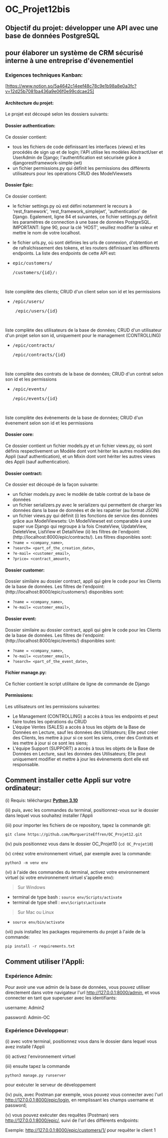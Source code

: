 # OC_Projet12bis

## Objectif du projet: développer une API avec une base de données PostgreSQL 
## pour élaborer un système de CRM sécurisé interne à une entreprise d'évenementiel

### Exigences techniques Kanban:
[https://www.notion.so/5a4642c14eef48c78c9e1b98a8e0a3fc?v=12d25b7081ba436a9e06f0e99cdcae25]

#### Architecture du projet:

Le projet est découpé selon les dossiers suivants:

#### Dossier authentication:
Ce dossier contient:
- tous les fichiers de code définissant les interfaces (views) et les procédés de sign up et de login; 
l'API utilise les modèles AbstractUser et UserAdmin de Django; l'authentification est sécurisée grâce à djangorestframework-simple-jwt) 
- un fichier permissions.py qui définit les permissions des différents utilisateurs pour les opérations CRUD des ModelViewsets

#### Dossier Epic:
Ce dossier contient:
- le fichier settings.py où est défini notamment le recours à 'rest_framework', 'rest_framework_simplejwt', 'authentication' de Django. 
Egalement, ligne 84 et suivantes, ce fichier settings.py définit les paramètres de connection à une base de données PostgreSQL. IMPORTANT: ligne 90, pour la clé 'HOST', 
veuillez modifier la valeur et mettre le nom de votre localhost.
- le fichier urls.py, où sont définies les urls de connexion, d'obtention et de rafraîchissement des tokens, et les routers définissant 
les différents endpoints. La liste des endpoints de cette API est:

- <pre>epic/customers/  <pre>/customers/{id}/:

liste complète des clients; CRUD d'un client selon son id et les permissions

- <pre>/epic/users/ <pre> /epic/users/{id}

liste complète des utilisateurs de la base de données; CRUD d'un utilisateur d'un projet selon son id, uniquement pour le management (CONTROLLING)

- <pre>/epic/contracts/ <pre>/epic/contracts/{id}

liste complète des contrats de la base de données; CRUD d'un contrat selon son id et les permissions

- <pre>/epic/events/ <pre>/epic/events/{id}

liste complète des évènements de la base de données; CRUD d'un évenement selon son id et les permissions

#### Dossier core:
Ce dossier contient un fichier models.py et un fichier views.py, où sont définis respectivement un Modèle dont vont hériter les autres modèles des Appli (sauf authentication), et un Mixin dont vont hériter les autres views des Appli (sauf authentication).


#### Dossier contract:
Ce dossier est découpé de la façon suivante:
- un fichier models.py avec le modèle de table contrat de la base de données
- un fichier serializers.py avec le serializers qui permettent de charger les données dans la base de données et de les rapatrier (au format JSON)
- un fichier views.py qui définit (i) les fonctions de service des données grâce aux ModelViewsets: Un ModelViewset  est comparable à une super vue Django qui regroupe   à la fois CreateView, UpdateView, DeleteView, ListView  et DetailView
(ii) les filtres de l'endpoint: (http://localhost:8000/epic/contracts/).
Les filtres disponibles sont:
 - `?name = <company_name>`, 
 - `?search= <part_of_the_creation_date>`,
 - `?e-mail= <customer_email>`,
 - `?price= <contract_amount>`,
 
 #### Dossier customer:
 Dossier similaire au dossier contract, appli qui gère le code pour les Clients de la base de données.
Les filtres de l'endpoint: (http://localhost:8000/epic/customers/) disponibles sont:
 - `?name = <company_name>`, 
 - `?e-mail= <customer_email>`,
 
 #### Dossier event:
 Dossier similaire au dossier contract, appli qui gère le code pour les Clients de la base de données.
Les filtres de l'endpoint: (http://localhost:8000/epic/events/) disponibles sont:
 - `?name = <company_name>`, 
 - `?e-mail= <customer_email>`,
 - `?search= <part_of_the_event_date>`,

#### Fichier manage.py:
Ce fichier contient le script utilitaire de ligne de commande de Django

#### Permissions: 
Les utilisateurs ont les permissions suivantes:
- Le Management (CONTROLLING) a accès à tous les endpoints et peut faire toutes les opérations du CRUD
- L'équipe Ventes (SALES) a accès à tous les objets de la Base de Données en Lecture, sauf les données des Utilisateurs; 
Elle peut créer des Clients, les mettre à jour si ce sont les siens, créer des Contrats et les mettre à jour si ce sont les siens;
- L'équipe Support (SUPPORT) a accès à tous les objets de la Base de Données en Lecture, saut les données des Utilisateurs;
Elle peut uniquement modifier et mettre à jour les évènements dont elle est responsable.

## Comment installer cette Appli sur votre ordinateur:
(i) Requis: téléchargez **[Python 3.10](https://www.python.org/downloads/)**

(ii) puis, avec les commandes du terminal, positionnez-vous sur le dossier dans lequel vous souhaitez installer l'Appli

(iii) pour importer les fichiers de ce repository, tapez la commande git:

`git clone https://github.com/MargueriteEffren/OC_Projet12.git`

(iv) puis positionnez vous dans le dossier OC_Projet10 (`cd OC_Projet10`)

(v) créez votre environnement virtuel, par exemple avec la commande:

`python3 -m venv env`

(vi) à l'aide des commandes du terminal, activez votre environnement virtuel 
(si votre environnement virtuel s'appelle env):
> Sur Windows  
- terminal de type bash : `source env/Scripts/activate`
- terminal de type shell : `env\Scripts\activate`
  
> Sur Mac ou Linux
- `source env/bin/activate`

(vii) puis installez les packages requirements du projet à l'aide de la commande:

`pip install -r requirements.txt`

## Comment utiliser l'Appli:

### Expérience Admin:

Pour avoir une vue admin de la base de données, vous pouvez utiliser directement dans votre navigateur l'url http://127.0.0.1:8000/admin, et vous connecter en tant que superuser avec les identifiants:

username: Admin2

password: Admin-OC

### Expérience Développeur:

(i) avec votre terminal, positionnez vous dans le dossier dans lequel vous avez installé l'Appli

(ii) activez l'environnement virtuel

(iii) ensuite tapez la commande 

`python3 manage.py runserver`

pour exécuter le serveur de développement

(iv) puis, avec Postman par exemple, vous pouvez vous connecter avec l'url http://127.0.0.1:8000/epic/login, en remplissant les champs username et password;

(v) vous pouvez exécuter des requêtes (Postman) vers  http://127.0.0.1:8000/epic/, suivi de l'url des différents endpoints:

Exemple: http://127.0.0.1:8000/epic/customers/1/ pour requêter le client 1
